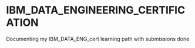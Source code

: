 # IBM_DATA_ENGINEERING_CERTIFICATION
Documenting my IBM_DATA_ENG_cert learning path with submissions done
